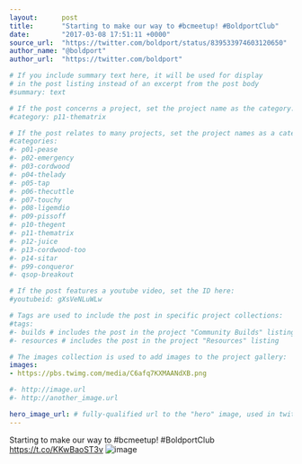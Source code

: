 ```yaml
---
layout:      post
title:       "Starting to make our way to #bcmeetup! #BoldportClub"
date:        "2017-03-08 17:51:11 +0000"
source_url:  "https://twitter.com/boldport/status/839533974603120650"
author_name: "@boldport"
author_url:  "https://twitter.com/boldport"

# If you include summary text here, it will be used for display
# in the post listing instead of an excerpt from the post body
#summary: text

# If the post concerns a project, set the project name as the category:
#category: p11-thematrix

# If the post relates to many projects, set the project names as a categories array:
#categories:
#- p01-pease
#- p02-emergency
#- p03-cordwood
#- p04-thelady
#- p05-tap
#- p06-thecuttle
#- p07-touchy
#- p08-ligemdio
#- p09-pissoff
#- p10-thegent
#- p11-thematrix
#- p12-juice
#- p13-cordwood-too
#- p14-sitar
#- p99-conqueror
#- qsop-breakout

# If the post features a youtube video, set the ID here:
#youtubeid: gXsVeNLuWLw

# Tags are used to include the post in specific project collections:
#tags:
#- builds # includes the post in the project "Community Builds" listing
#- resources # includes the post in the project "Resources" listing

# The images collection is used to add images to the project gallery:
images:
- https://pbs.twimg.com/media/C6afq7KXMAANdXB.png

#- http://image.url
#- http://another_image.url

hero_image_url: # fully-qualified url to the "hero" image, used in twitter cards for example
---
```


Starting to make our way to #bcmeetup! #BoldportClub https://t.co/KKwBaoST3v
![image](https://pbs.twimg.com/media/C6afq7KXMAANdXB.png)


